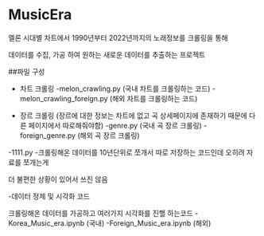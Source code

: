 # MusicEra

멜론 시대별 차트에서 1990년부터 2022년까지의 노래정보를 크롤링을 통해

데이터를 수집, 가공 하여 원하는 새로운 데이터를 추출하는 프로젝트

##파일 구성

- 차트 크롤링
  -melon_crawling.py (국내 차트를 크롤링하는 코드)
  -melon_crawling_foreign.py (해외 차트를 크롤링하는 코드)

- 장르 크롤링 (장르에 대한 정보는 차트에 없고 곡 상세페이지에 존재하기 때문에 다른 페이지에서 따로해줘야함)
  -genre.py (국내 곡 장르 크롤링)
  -foreign_genre.py (해외 곡 장르 크롤링)

-1111.py
  -크롤링해온 데이터를 10년단위로 쪼개서 따로 저장하는 코드인데 오히려 자료를 쪼개는게

  더 불편한 상황이 있어서 쓰진 않음

-데이터 정제 및 시각화 코드

크롤링해온 데이터를 가공하고 여러가지 시각화를 진핼 하는코드
  -Korea_Music_era.ipynb (국내)
  -Foreign_Music_era.ipynb (해외)
